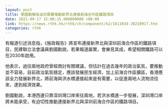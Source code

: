```yaml
---
layout: post
title: 劉國勳稱有迫切需要推動新界北連接前海合作區鐵路項目
date: 2021-09-17 15:00:15.000000000 +08:00
link: https://news.rthk.hk/rthk/ch/component/k2/1611034-20210917.htm
categories: rthk
---
```


有報道引述消息指，《施政報告》將宣布連接新界北與深圳前海合作區的鐵路項目，民建聯立法會議員劉國勳說，若果報道屬實，會樂見其成，希望相關鐵路可以在2030年啟用。

他表示，過往兩地政府曾經商討有關建議，但估計在過去幾年的政治氣氛，要推動並不容易，目前政治氣氛穩定，應該發展民生經濟，加上前海合作區擴區，香港應該全力發展新界北，將前海與洪水橋連接起來是有需要，以促進兩地人流物流往來，達到經濟效果。

劉國勳說，本港西邊只靠深圳灣口岸來往兩地，若洪水橋進一步發展，深圳灣口岸將未能承受，有迫切性推動連接新界北與深圳前海合作區的鐵路項目。
